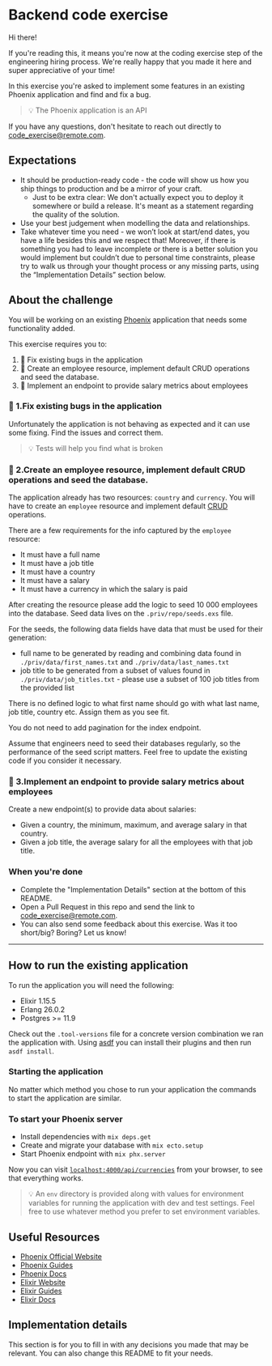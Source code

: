 # Backend code exercise

Hi there!

If you're reading this, it means you're now at the coding exercise step of the engineering hiring process. We're really happy that you made it here and super appreciative of your time!

In this exercise you're asked to implement some features in an existing Phoenix application and find and fix a bug.

> 💡 The Phoenix application is an API

If you have any questions, don't hesitate to reach out directly to code_exercise@remote.com.

## Expectations

* It should be production-ready code - the code will show us how you ship things to production and be a mirror of your craft.
  * Just to be extra clear: We don't actually expect you to deploy it somewhere or build a release. It's meant as a statement regarding the quality of the solution.
* Use your best judgement when modelling the data and relationships.
* Take whatever time you need - we won’t look at start/end dates, you have a life besides this and we respect that! Moreover, if there is something you had to leave incomplete or there is a better solution you would implement but couldn’t due to personal time constraints, please try to walk us through your thought process or any missing parts, using the “Implementation Details” section below.

## About the challenge

You will be working on an existing [Phoenix](https://www.phoenixframework.org/) application that needs some functionality added.

This exercise requires you to:

1. 🔧 Fix existing bugs in the application
2. 📑 Create an employee resource, implement default CRUD operations and seed the database.
3. 🧮 Implement an endpoint to provide salary metrics about employees

### 🔧 1.Fix existing bugs in the application

Unfortunately the application is not behaving as expected and it can use some fixing. Find the issues and correct them.

> 💡 Tests will help you find what is broken

### 📑 2.Create an employee resource, implement default CRUD operations and seed the database.

The application already has two resources: `country` and `currency`. You will have to create an `employee` resource and implement default [CRUD](https://en.wikipedia.org/wiki/Create,_read,_update_and_delete) operations.

There are a few requirements for the info captured by the `employee` resource:

* It must have a full name
* It must have a job title
* It must have a country
* It must have a salary
* It must have a currency in which the salary is paid

After creating the resource please add the logic to seed 10 000 employees into the database. Seed data lives on the `.priv/repo/seeds.exs` file.

For the seeds, the following data fields have data that must be used for their generation:
* full name to be generated by reading and combining data found in `./priv/data/first_names.txt` and `./priv/data/last_names.txt`
* job title to be generated from a subset of values found in `./priv/data/job_titles.txt` - please use a subset of 100 job titles from the provided list

There is no defined logic to what first name should go with what last name, job title, country etc. Assign them as you see fit.

You do not need to add pagination for the index endpoint.

Assume that engineers need to seed their databases regularly, so the performance of the seed script matters. Feel free to update the existing code if you consider it necessary.

### 🧮 3.Implement an endpoint to provide salary metrics about employees

Create a new endpoint(s) to provide data about salaries:

* Given a country, the minimum, maximum, and average salary in that country.
* Given a job title, the average salary for all the employees with that job title.

### When you're done

- Complete the "Implementation Details" section at the bottom of this README.
- Open a Pull Request in this repo and send the link to code_exercise@remote.com.
- You can also send some feedback about this exercise. Was it too short/big? Boring? Let us know!

---

## How to run the existing application

To run the application you will need the following:

* Elixir 1.15.5
* Erlang 26.0.2
* Postgres >= 11.9

Check out the `.tool-versions` file for a concrete version combination we ran the application with. Using [asdf](https://github.com/asdf-vm/asdf) you can install their plugins and then run `asdf install`.

### Starting the application

No matter which method you chose to run your application the commands to start the application are similar.

### To start your Phoenix server

* Install dependencies with `mix deps.get`
* Create and migrate your database with `mix ecto.setup`
* Start Phoenix endpoint with `mix phx.server`

Now you can visit [`localhost:4000/api/currencies`](http://localhost:4000/api/currencies) from your browser, to see that everything works.

> 💡 An `env` directory is provided along with values for environment variables for running the application with dev and test settings. Feel free to use whatever method you prefer to set environment variables.

## Useful Resources

* [Phoenix Official Website](https://www.phoenixframework.org/)
* [Phoenix Guides](https://hexdocs.pm/phoenix/overview.html)
* [Phoenix Docs](https://hexdocs.pm/phoenix)
* [Elixir Website](https://elixir-lang.org/)
* [Elixir Guides](https://elixir-lang.org/getting-started/introduction.html)
* [Elixir Docs](https://elixir-lang.org/docs.html)

## Implementation details

This section is for you to fill in with any decisions you made that may be relevant. You can also change this README to fit your needs.
